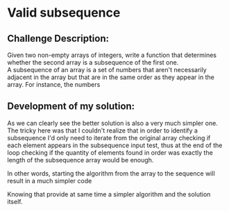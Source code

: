 # Valid subsequence

## Challenge Description:  
Given two non-empty arrays of integers, write a function that determines whether the second array is a subsequence of the first one.  
A subsequence of an array is a set of numbers that aren't necessarily adjacent in the array but that are in the same order as they appear in the array. For instance, the numbers 

## Development of my solution:  
As we can clearly see the better solution is also a very much simpler one.  
The tricky here was that I couldn't realize that in order to identify a subsequence I'd only need to iterate from the original array checking if each element appears in the subsequence input test, thus at the end of the loop checking if the quantity of elements found in order was exactly the length of the subsequence array would be enough.  

In other words, starting the algorithm from the array to the sequence will result in a much simpler code

Knowing that provide at same time a simpler algorithm and the solution itself.